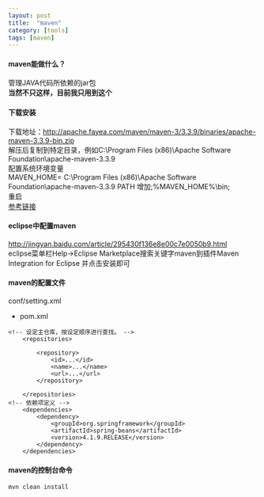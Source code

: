 ```yaml
---
layout: post
title:  "maven"
category: [tools]
tags: [maven]
---
```


#### maven能做什么？

管理JAVA代码所依赖的jar包  
**当然不只这样，目前我只用到这个**

#### 下载安装

下载地址：http://apache.fayea.com/maven/maven-3/3.3.9/binaries/apache-maven-3.3.9-bin.zip  
解压后复制到特定目录，例如C:\Program Files (x86)\Apache Software Foundation\apache-maven-3.3.9  
配置系统环境变量  
MAVEN_HOME= C:\Program Files (x86)\Apache Software Foundation\apache-maven-3.3.9
PATH 增加;%MAVEN_HOME%\bin;  
重启  
[参考链接](http://wiki.jikexueyuan.com/project/maven/environment-setup.html)  

#### eclipse中配置maven
http://jingyan.baidu.com/article/295430f136e8e00c7e0050b9.html  
eclipse菜单栏Help->Eclipse Marketplace搜索关键字maven到插件Maven Integration for Eclipse 并点击安装即可  

#### maven的配置文件

conf/setting.xml  
 - pom.xml

```
<!-- 设定主仓库，按设定顺序进行查找。 -->
	<repositories>
	
		<repository>
			<id>...</id>
			<name>...</name>
			<url>...</url>
		</repository>
		
	</repositories>
<!-- 依赖项定义 -->
	<dependencies>
	    <dependency>
			<groupId>org.springframework</groupId>
			<artifactId>spring-beans</artifactId>
			<version>4.1.9.RELEASE</version>
		</dependency>
	</dependencies>
```
#### maven的控制台命令

```
mvn clean install
```

